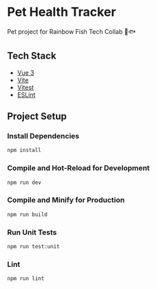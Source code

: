 # Pet Health Tracker
Pet project for Rainbow Fish Tech Collab :rainbow::fish:

## Tech Stack
- [Vue 3](https://vuejs.org/)
- [Vite](https://vite.dev/)
- [Vitest](https://vitest.dev/)
- [ESLint](https://eslint.org/)

## Project Setup
### Install Dependencies
```sh
npm install
```

### Compile and Hot-Reload for Development
```sh
npm run dev
```

### Compile and Minify for Production
```sh
npm run build
```

### Run Unit Tests
```sh
npm run test:unit
```

### Lint
```sh
npm run lint
```
